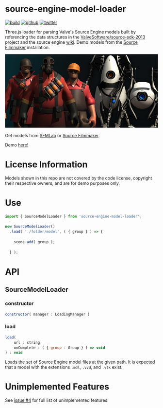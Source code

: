 # source-engine-model-loader

[![build](https://img.shields.io/github/actions/workflow/status/gkjohnson/source-engine-model-loader/node.js.yml?style=flat-square&label=build&branch=master)](https://github.com/gkjohnson/source-engine-model-loader/actions)
[![github](https://flat.badgen.net/badge/icon/github?icon=github&label)](https://github.com/gkjohnson/source-engine-model-loader/)
[![twitter](https://flat.badgen.net/badge/twitter/@garrettkjohnson/?icon&label)](https://twitter.com/garrettkjohnson)

Three.js loader for parsing Valve's Source Engine models built by referencing the data structures in the [ValveSoftware/source-sdk-2013](https://github.com/ValveSoftware/source-sdk-2013) project and the source engine [wiki](https://developer.valvesoftware.com/wiki/MDL). Demo models from the [Source Filmmaker](https://store.steampowered.com/app/1840/Source_Filmmaker/) installation.

![](./images/banner.png)

Get models from [SFMLab](https://SFMLab.com) or [Source Filmmaker](https://store.steampowered.com/app/1840/Source_Filmmaker/).

Demo [here!](https://gkjohnson.github.io/source-engine-model-loader/dist/index.html)

# License Information

Models shown in this repo are not covered by the code license, copyright their respective owners, and are for demo purposes only.

# Use

```js
import { SourceModelLoader } from 'source-engine-model-loader';

new SourceModelLoader()
  .load( './folder/model', ( { group } ) => {

    scene.add( group );

  } );
```

# API

## SourceModelLoader

### constructor

```js
constructor( manager : LoadingManager )
```

### load

```js
load(
	url : string,
	onComplete : ( { group : Group } ) => void
) : void
```

Loads the set of Source Engine model files at the given path. It is expected that a model with the extensions `.mdl`, `.vvd`, and `.vtx` exist.

# Unimplemented Features

See [issue #4](https://github.com/gkjohnson/source-engine-model-loader/issues/4) for full list of unimplemented features.
